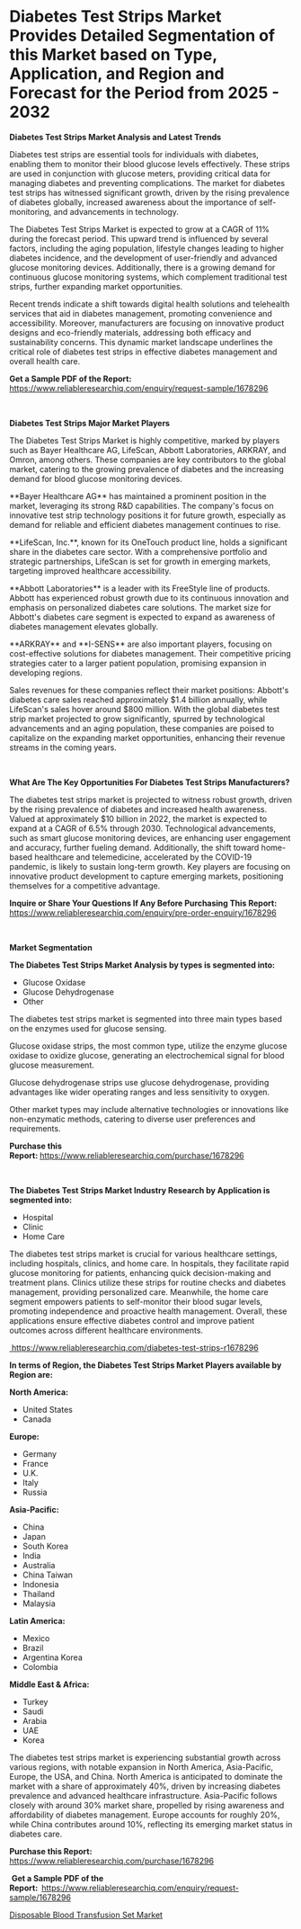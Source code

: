 <p><h1>Diabetes Test Strips Market Provides Detailed Segmentation of this Market based on Type, Application, and Region and Forecast for the Period from 2025 - 2032</h1></p><p><strong>Diabetes Test Strips Market Analysis and Latest Trends</strong></p>
<p><p>Diabetes test strips are essential tools for individuals with diabetes, enabling them to monitor their blood glucose levels effectively. These strips are used in conjunction with glucose meters, providing critical data for managing diabetes and preventing complications. The market for diabetes test strips has witnessed significant growth, driven by the rising prevalence of diabetes globally, increased awareness about the importance of self-monitoring, and advancements in technology.</p><p>The Diabetes Test Strips Market is expected to grow at a CAGR of 11% during the forecast period. This upward trend is influenced by several factors, including the aging population, lifestyle changes leading to higher diabetes incidence, and the development of user-friendly and advanced glucose monitoring devices. Additionally, there is a growing demand for continuous glucose monitoring systems, which complement traditional test strips, further expanding market opportunities. </p><p>Recent trends indicate a shift towards digital health solutions and telehealth services that aid in diabetes management, promoting convenience and accessibility. Moreover, manufacturers are focusing on innovative product designs and eco-friendly materials, addressing both efficacy and sustainability concerns. This dynamic market landscape underlines the critical role of diabetes test strips in effective diabetes management and overall health care.</p></p>
<p><strong>Get a Sample PDF of the Report:&nbsp;</strong> <a href="https://www.reliableresearchiq.com/enquiry/request-sample/1678296?utm_campaign=2208&utm_medium=2&utm_source=Github&utm_content=ia&utm_term=04032025&utm_id=diabetes-test-strips">https://www.reliableresearchiq.com/enquiry/request-sample/1678296</a></p>
<p>&nbsp;</p>
<p><strong>Diabetes Test Strips Major Market Players</strong></p>
<p><p>The Diabetes Test Strips Market is highly competitive, marked by players such as Bayer Healthcare AG, LifeScan, Abbott Laboratories, ARKRAY, and Omron, among others. These companies are key contributors to the global market, catering to the growing prevalence of diabetes and the increasing demand for blood glucose monitoring devices.</p><p>**Bayer Healthcare AG** has maintained a prominent position in the market, leveraging its strong R&D capabilities. The company's focus on innovative test strip technology positions it for future growth, especially as demand for reliable and efficient diabetes management continues to rise.</p><p>**LifeScan, Inc.**, known for its OneTouch product line, holds a significant share in the diabetes care sector. With a comprehensive portfolio and strategic partnerships, LifeScan is set for growth in emerging markets, targeting improved healthcare accessibility.</p><p>**Abbott Laboratories** is a leader with its FreeStyle line of products. Abbott has experienced robust growth due to its continuous innovation and emphasis on personalized diabetes care solutions. The market size for Abbott's diabetes care segment is expected to expand as awareness of diabetes management elevates globally.</p><p>**ARKRAY** and **I-SENS** are also important players, focusing on cost-effective solutions for diabetes management. Their competitive pricing strategies cater to a larger patient population, promising expansion in developing regions.</p><p>Sales revenues for these companies reflect their market positions: Abbott's diabetes care sales reached approximately $1.4 billion annually, while LifeScan's sales hover around $800 million. With the global diabetes test strip market projected to grow significantly, spurred by technological advancements and an aging population, these companies are poised to capitalize on the expanding market opportunities, enhancing their revenue streams in the coming years.</p></p>
<p>&nbsp;</p>
<p><strong>What Are The Key Opportunities For Diabetes Test Strips Manufacturers?</strong></p>
<p><p>The diabetes test strips market is projected to witness robust growth, driven by the rising prevalence of diabetes and increased health awareness. Valued at approximately $10 billion in 2022, the market is expected to expand at a CAGR of 6.5% through 2030. Technological advancements, such as smart glucose monitoring devices, are enhancing user engagement and accuracy, further fueling demand. Additionally, the shift toward home-based healthcare and telemedicine, accelerated by the COVID-19 pandemic, is likely to sustain long-term growth. Key players are focusing on innovative product development to capture emerging markets, positioning themselves for a competitive advantage.</p></p>
<p><strong>Inquire or Share Your Questions If Any Before Purchasing This Report:</strong> <a href="https://www.reliableresearchiq.com/enquiry/pre-order-enquiry/1678296?utm_campaign=2208&utm_medium=2&utm_source=Github&utm_content=ia&utm_term=04032025&utm_id=diabetes-test-strips">https://www.reliableresearchiq.com/enquiry/pre-order-enquiry/1678296</a></p>
<p>&nbsp;</p>
<p><strong>Market Segmentation</strong></p>
<p><strong>The Diabetes Test Strips Market Analysis by types is segmented into:</strong></p>
<p><ul><li>Glucose Oxidase</li><li>Glucose Dehydrogenase</li><li>Other</li></ul></p>
<p><p>The diabetes test strips market is segmented into three main types based on the enzymes used for glucose sensing. </p><p>Glucose oxidase strips, the most common type, utilize the enzyme glucose oxidase to oxidize glucose, generating an electrochemical signal for blood glucose measurement. </p><p>Glucose dehydrogenase strips use glucose dehydrogenase, providing advantages like wider operating ranges and less sensitivity to oxygen. </p><p>Other market types may include alternative technologies or innovations like non-enzymatic methods, catering to diverse user preferences and requirements.</p></p>
<p><strong>Purchase this Report:&nbsp;</strong><a href="https://www.reliableresearchiq.com/purchase/1678296?utm_campaign=2208&utm_medium=2&utm_source=Github&utm_content=ia&utm_term=04032025&utm_id=diabetes-test-strips">https://www.reliableresearchiq.com/purchase/1678296</a></p>
<p>&nbsp;</p>
<p><strong>The Diabetes Test Strips Market Industry Research by Application is segmented into:</strong></p>
<p><ul><li>Hospital</li><li>Clinic</li><li>Home Care</li></ul></p>
<p><p>The diabetes test strips market is crucial for various healthcare settings, including hospitals, clinics, and home care. In hospitals, they facilitate rapid glucose monitoring for patients, enhancing quick decision-making and treatment plans. Clinics utilize these strips for routine checks and diabetes management, providing personalized care. Meanwhile, the home care segment empowers patients to self-monitor their blood sugar levels, promoting independence and proactive health management. Overall, these applications ensure effective diabetes control and improve patient outcomes across different healthcare environments.</p></p>
<p><a href="https://www.reliableresearchiq.com/diabetes-test-strips-r1678296?utm_campaign=2208&utm_medium=2&utm_source=Github&utm_content=ia&utm_term=04032025&utm_id=diabetes-test-strips">&nbsp;https://www.reliableresearchiq.com/diabetes-test-strips-r1678296</a></p>
<p><strong>In terms of Region, the Diabetes Test Strips Market Players available by Region are:</strong></p>
<p>
    <p> <strong> North America: </strong>
        <ul>
            <li>United States</li>
            <li>Canada</li>
        </ul>
        </p> 
    <p> <strong> Europe: </strong>
        <ul>
            <li>Germany</li>
            <li>France</li>
            <li>U.K.</li>
            <li>Italy</li>
            <li>Russia</li>
        </ul>
        </p> 
    <p> <strong> Asia-Pacific: </strong>
        <ul>
            <li>China</li>
            <li>Japan</li>
            <li>South Korea</li>
            <li>India</li>
            <li>Australia</li>
            <li>China Taiwan</li>
            <li>Indonesia</li>
            <li>Thailand</li>
            <li>Malaysia</li>
        </ul>
        </p> 
    <p> <strong> Latin America: </strong>
        <ul>
            <li>Mexico</li>
            <li>Brazil</li>
            <li>Argentina Korea</li>
            <li>Colombia</li>
        </ul>
        </p> 
    <p> <strong> Middle East & Africa: </strong>
        <ul>
            <li>Turkey</li>
            <li>Saudi</li>
            <li>Arabia</li>
            <li>UAE</li>
            <li>Korea</li>
        </ul>
    </p>
    </p>
<p><p>The diabetes test strips market is experiencing substantial growth across various regions, with notable expansion in North America, Asia-Pacific, Europe, the USA, and China. North America is anticipated to dominate the market with a share of approximately 40%, driven by increasing diabetes prevalence and advanced healthcare infrastructure. Asia-Pacific follows closely with around 30% market share, propelled by rising awareness and affordability of diabetes management. Europe accounts for roughly 20%, while China contributes around 10%, reflecting its emerging market status in diabetes care.</p></p>
<p><strong>Purchase this Report: </strong><a href="https://www.reliableresearchiq.com/purchase/1678296?utm_campaign=2208&utm_medium=2&utm_source=Github&utm_content=ia&utm_term=04032025&utm_id=diabetes-test-strips">https://www.reliableresearchiq.com/purchase/1678296</a></p>
<p>&nbsp;<strong>Get a Sample PDF of the Report:&nbsp;&nbsp;</strong><a href="https://www.reliableresearchiq.com/enquiry/request-sample/1678296?utm_campaign=2208&utm_medium=2&utm_source=Github&utm_content=ia&utm_term=04032025&utm_id=diabetes-test-strips">https://www.reliableresearchiq.com/enquiry/request-sample/1678296</a></p>
<p><strong></strong></p>
<p><p><a href="https://github.com/DixieGrimes/Market-Research-Report-List-1/blob/main/disposable-blood-transfusion-set-market.md?utm_campaign=2208&utm_medium=2&utm_source=Github&utm_content=ia&utm_term=04032025&utm_id=diabetes-test-strips">Disposable Blood Transfusion Set Market</a></p></p>